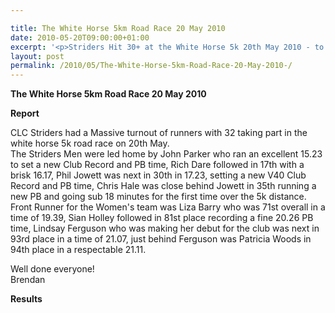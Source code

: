 ```yaml
---

title: The White Horse 5km Road Race 20 May 2010
date: 2010-05-20T09:00:00+01:00
excerpt: '<p>Striders Hit 30+ at the White Horse 5k 20th May 2010 - to find out more click on results/photos. Great turn out and efforts, keep it up!, Brendan Ward (Club Chairman) White Horse 5km 1 of 4 20 May 2010 Photos Report Results</p>'
layout: post
permalink: /2010/05/The-White-Horse-5km-Road-Race-20-May-2010-/
---
```

**The White Horse 5km Road Race 20 May 2010** </p> 

**Report**

CLC Striders had a Massive turnout of runners with 32 taking part in the white horse 5k road race on 20th May.  
The Striders Men were led home by John Parker who ran an excellent 15.23 to set a new Club Record and PB time, Rich Dare followed in 17th with a brisk 16.17, Phil Jowett was next in 30th in 17.23, setting a new V40 Club Record and PB time, Chris Hale was close behind Jowett in 35th running a new PB and going sub 18 minutes for the first time over the 5k distance.  
Front Runner for the Women's team was Liza Barry who was 71st overall in a time of 19.39, Sian Holley followed in 81st place recording a fine 20.26 PB time, Lindsay Ferguson who was making her debut for the club was next in 93rd place in a time of 21.07, just behind Ferguson was Patricia Woods in 94th place in a respectable 21.11. 

Well done everyone!  
Brendan

<a name="Report"></a>**Results**

<map name="100109w.jpg">
  <area shape="RECT" coords="677,27,696,48" alt="Race Winner" />
  
  <area shape="RECT" coords="379,28,393,45" alt="Sarah Greef" />
  
  <area shape="RECT" coords="354,28,368,46" alt="Rachel Vines" />
  
  <area shape="RECT" coords="303,28,318,46" alt="Anna Maughan" />
  
  <area shape="RECT" coords="206,28,220,46" alt="Dawn Addinall" />
  
  <area shape="RECT" coords="86,28,103,46" alt="Alex Evans" />
</map>

<map name="100109m.jpg">
  <area shape="RECT" coords="63,31,76,45" alt="Clive Scott" />
  
  <area shape="RECT" coords="112,32,121,44" alt="Paul Davies" />
  
  <area shape="RECT" coords="118,32,129,43" alt="Paul Stonuary" />
  
  <area shape="RECT" coords="223,29,236,47" alt="James Gibbs" />
  
  <area shape="RECT" coords="255,29,264,42" alt="David Smeath" />
  
  <area shape="RECT" coords="263,28,272,43" alt="Chris Hale" />
  
  <area shape="RECT" coords="275,31,288,45" alt="Rob Shute" />
  
  <area shape="RECT" coords="308,31,321,45" alt="Billy Bradshaw" />
  
  <area shape="RECT" coords="582,29,594,46" alt="Will Ferguson" />
  
  <area shape="RECT" coords="680,30,694,45" alt="Race Winner" />
</map>